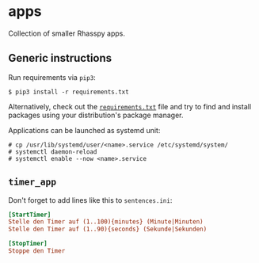 # apps

Collection of smaller Rhasspy apps.

## Generic instructions

Run requirements via `pip3`:

```shell
$ pip3 install -r requirements.txt
```

Alternatively, check out the [`requirements.txt`](requirements.txt) file and try to find and install packages using your distribution's package manager.

Applications can be launched as systemd unit:

```shell
# cp /usr/lib/systemd/user/<name>.service /etc/systemd/system/
# systemctl daemon-reload
# systemctl enable --now <name>.service
```

## `timer_app`

Don't forget to add lines like this to `sentences.ini`:

```ini
[StartTimer]
Stelle den Timer auf (1..100){minutes} (Minute|Minuten)
Stelle den Timer auf (1..90){seconds} (Sekunde|Sekunden)

[StopTimer]
Stoppe den Timer
```
